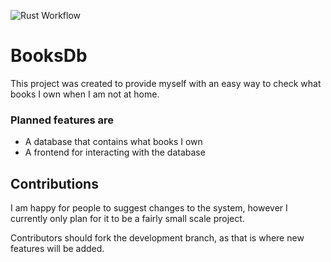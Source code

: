 ![Rust Workflow](https://github.com/Gareth8/BooksDb/actions/workflows/rust.yml/badge.svg)

# BooksDb
This project was created to provide myself with an easy way to check what books I own when I am not at home.

### Planned features are
- A database that contains what books I own
- A frontend for interacting with the database

## Contributions
I am happy for people to suggest changes to the system, however I currently only plan for it to be a fairly small scale project.

Contributors should fork the development branch, as that is where new features will be added.
